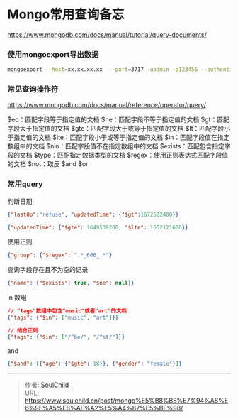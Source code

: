 # Mongo常用查询备忘


<!--more-->

https://www.mongodb.com/docs/manual/tutorial/query-documents/

### 使用mongoexport导出数据
```bash
mongoexport --host=xx.xx.xx.xx  --port=3717 -uadmin -p123456 --authenticationDatabase=admin --db d1  --collection c1 --type csv --fields contentType,content,decision,lastOpInfo,createdTime --query '{"lastOp":"refuse", "updatedTime": { "$gt":1672502400}}' --out xxx.csv
```

### 常见查询操作符

https://www.mongodb.com/docs/manual/reference/operator/query/

$eq：匹配字段等于指定值的文档
$ne：匹配字段不等于指定值的文档
$gt：匹配字段大于指定值的文档
$gte：匹配字段大于或等于指定值的文档
$lt：匹配字段小于指定值的文档
$lte：匹配字段小于或等于指定值的文档
$in：匹配字段值在指定数组中的文档
$nin：匹配字段值不在指定数组中的文档
$exists：匹配包含指定字段的文档
$type：匹配指定数据类型的文档
$regex：使用正则表达式匹配字段值的文档
$not：取反
$and
$or

### 常用query

判断日期
```json
{"lastOp":"refuse", "updatedTime": {"$gt":1672502400}}

{"updatedTime": {"$gte": 1649539200, "$lte": 1652121600}}
```

使用正则
```json
{"group": {"$regex": ".*_666_.*"}
```

查询字段存在且不为空的记录
```json
{"name": {"$exists": true, "$ne": null}}
```

in 数组
```json
// "tags"数组中包含"music"或者"art"的文档
{"tags": {"$in": ["music", "art"]}}

// 结合正则
{"tags": {"$in": ["/^be/", "/^st/"]}}
```

and
```json
{"$and": [{"age": {"$gte": 18}}, {"gender": "female"}]}
```

---

> 作者: [SoulChild](https://www.soulchild.cn)  
> URL: https://www.soulchild.cn/post/mongo%E5%B8%B8%E7%94%A8%E6%9F%A5%E8%AF%A2%E5%A4%87%E5%BF%98/  

